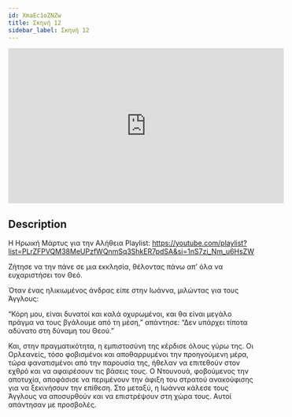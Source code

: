 ```yaml
---
id: XmaEc1oZNZw
title: Σκηνή 12
sidebar_label: Σκηνή 12
---
```


<iframe
  width="560"
  height="315"
  src="https://www.youtube.com/embed/XmaEc1oZNZw"
  title="YouTube video player"
  frameborder="0"
  allow="accelerometer; autoplay; clipboard-write; encrypted-media; gyroscope; picture-in-picture; web-share"
  referrerpolicy="strict-origin-when-cross-origin"
  allowfullscreen
></iframe>

## Description

Η Ηρωική Μάρτυς για την Αλήθεια
Playlist: https://youtube.com/playlist?list=PLrZFPVQM38MeUPzfWQnmSq3ShkER7pdSA&si=1nS7zi_Nm_u6HsZW 

Ζήτησε να την πάνε σε μια εκκλησία, θέλοντας πάνω απ’ όλα να ευχαριστήσει τον Θεό.

Όταν ένας ηλικιωμένος άνδρας είπε στην Ιωάννα, μιλώντας για τους Άγγλους:

“Κόρη μου, είναι δυνατοί και καλά οχυρωμένοι, και θα είναι μεγάλο πράγμα να τους βγάλουμε από τη μέση,” απάντησε: “Δεν υπάρχει τίποτα αδύνατο στη δύναμη του Θεού.”

Και, στην πραγματικότητα, η εμπιστοσύνη της κέρδισε όλους γύρω της. Οι Ορλεανείς, τόσο φοβισμένοι και αποθαρρυμένοι την προηγούμενη μέρα, τώρα φανατισμένοι από την παρουσία της, ήθελαν να επιτεθούν στον εχθρό και να αφαιρέσουν τις βάσεις τους. Ο Ντουνουά, φοβούμενος την αποτυχία, αποφάσισε να περιμένουν την άφιξη του στρατού ανακούφισης για να ξεκινήσουν την επίθεση. Στο μεταξύ, η Ιωάννα κάλεσε τους Άγγλους να αποσυρθούν και να επιστρέψουν στη χώρα τους. Αυτοί απάντησαν με προσβολές.
